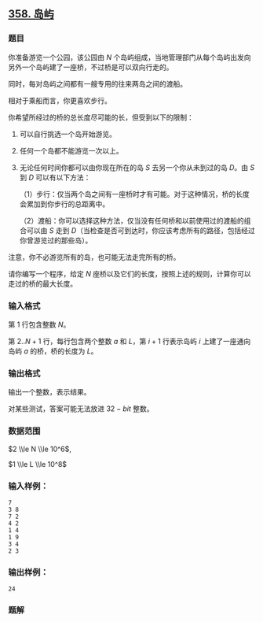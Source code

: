 ## [358\. 岛屿](https://www.acwing.com/problem/content/360/)

### 题目

你准备游览一个公园，该公园由 $N$ 个岛屿组成，当地管理部门从每个岛屿出发向另外一个岛屿建了一座桥，不过桥是可以双向行走的。

同时，每对岛屿之间都有一艘专用的往来两岛之间的渡船。

相对于乘船而言，你更喜欢步行。

你希望所经过的桥的总长度尽可能的长，但受到以下的限制：

1. 可以自行挑选一个岛开始游览。
2. 任何一个岛都不能游览一次以上。
3. 无论任何时间你都可以由你现在所在的岛 $S$ 去另一个你从未到过的岛 $D$。由 $S$ 到 $D$ 可以有以下方法：


    （1）步行：仅当两个岛之间有一座桥时才有可能。对于这种情况，桥的长度会累加到你步行的总距离中。


    （2）渡船：你可以选择这种方法，仅当没有任何桥和以前使用过的渡船的组合可以由 $S$ 走到 $D$（当检查是否可到达时，你应该考虑所有的路径，包括经过你曾游览过的那些岛）。

注意，你不必游览所有的岛，也可能无法走完所有的桥。

请你编写一个程序，给定 $N$ 座桥以及它们的长度，按照上述的规则，计算你可以走过的桥的最大长度。

### 输入格式

第 $1$ 行包含整数 $N$。

第 $2.. N+1$ 行，每行包含两个整数 $a$ 和 $L$，第 $i+1$ 行表示岛屿 $i$ 上建了一座通向岛屿 $a$ 的桥，桥的长度为 $L$。

### 输出格式

输出一个整数，表示结果。

对某些测试，答案可能无法放进 $32-bit$ 整数。

### 数据范围

$2 \\le N \\le 10^6$,

$1 \\le L \\le 10^8$

### 输入样例：

```
7
3 8
7 2
4 2
1 4
1 9
3 4
2 3
```

### 输出样例：

```
24
```

### 题解

